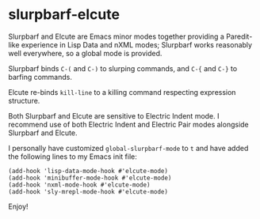 # slurpbarf-elcute

Slurpbarf and Elcute are Emacs minor modes together providing a Paredit-like experience in Lisp Data and nXML modes; Slurpbarf works reasonably well everywhere, so a global mode is provided.

Slurpbarf binds `C-(` and `C-)` to slurping commands, and `C-{` and `C-}` to barfing commands.

Elcute re-binds `kill-line` to a killing command respecting expression structure.

Both Slurpbarf and Elcute are sensitive to Electric Indent mode.  I recommend use of both Electric Indent and Electric Pair modes alongside Slurpbarf and Elcute.

I personally have customized `global-slurpbarf-mode` to `t` and have added the following lines to my Emacs init file:

```
(add-hook 'lisp-data-mode-hook #'elcute-mode)
(add-hook 'minibuffer-mode-hook #'elcute-mode)
(add-hook 'nxml-mode-hook #'elcute-mode)
(add-hook 'sly-mrepl-mode-hook #'elcute-mode)
```

Enjoy!
